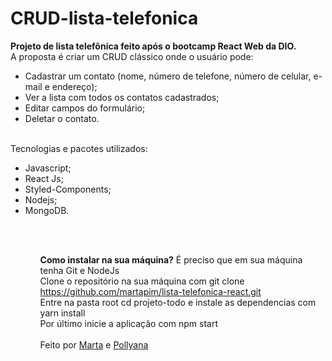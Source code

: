 # CRUD-lista-telefonica

<b>Projeto de lista telefônica feito após o bootcamp React Web da DIO.</b>
<br>
A proposta é criar um CRUD clássico onde o usuário pode:

<ul>
<li>Cadastrar um contato (nome, número de telefone, número de celular, e-mail e endereço);</li>
<li>Ver a lista com todos os contatos cadastrados;</li>
<li>Editar campos do formulário;</li>
<li>Deletar o contato.</li>
</ul>
<br>
Tecnologias e pacotes utilizados:
<ul>
<li>Javascript;</li>
<li>React Js;</li>
<li>Styled-Components;</li>
<li>Nodejs;</li>
<li>MongoDB.</li>
<ul>

 <br>
<br>
 

 <b>Como instalar na sua máquina?</b>
 É preciso que em sua máquina tenha Git e NodeJs
 <br>
Clone o repositório na sua máquina com git clone https://github.com/martapim/lista-telefonica-react.git
<br>
 Entre na pasta root cd projeto-todo e instale as dependencias com yarn install
<br>
 Por último inicie a aplicação com npm start
<br>
<br>
 Feito por <a href="https://github.com/martapim">Marta</a> e <a href="https://github.com/pollyanasousa">Pollyana</a>
